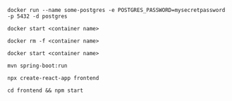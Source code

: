 `docker run --name some-postgres -e POSTGRES_PASSWORD=mysecretpassword -p 5432 -d postgres`

`docker start <container name>`

`docker rm -f <container name>`


`docker start <container name>`

`mvn spring-boot:run`

`npx create-react-app frontend`

`cd frontend && npm start`